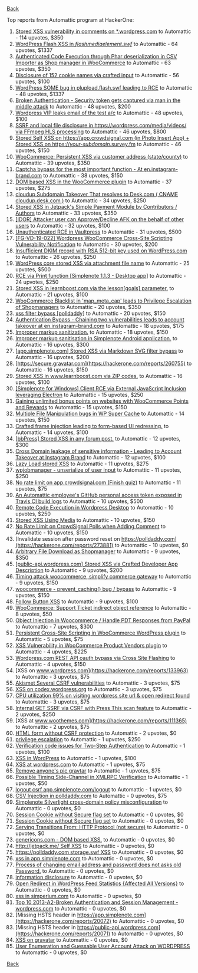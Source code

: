 [Back](../README.md)

Top reports from Automattic program at HackerOne:

1. [Stored XSS vulnerability in comments on *.wordpress.com](https://hackerone.com/reports/707720) to Automattic - 114 upvotes, $350
2. [WordPress Flash XSS in *flashmediaelement.swf*](https://hackerone.com/reports/134546) to Automattic - 64 upvotes, $1337
3. [Authenticated Code Execution through Phar deserialization in CSV Importer as Shop manager in WooCommerce](https://hackerone.com/reports/403083) to Automattic - 63 upvotes, $350
4. [Disclosure of 152 cookie names via crafted input](https://hackerone.com/reports/310105) to Automattic - 56 upvotes, $100
5. [WordPress SOME bug in plupload.flash.swf leading to RCE](https://hackerone.com/reports/134738) to Automattic - 48 upvotes, $1337
6. [Broken Authentication - Security token gets captured via man in the middle attack](https://hackerone.com/reports/206650) to Automattic - 48 upvotes, $200
7. [Wordpress VIP leaks email of the test a/c](https://hackerone.com/reports/540301) to Automattic - 48 upvotes, $100
8. [SSRF and local file disclosure in https://wordpress.com/media/videos/ via FFmpeg HLS processing](https://hackerone.com/reports/237381) to Automattic - 46 upvotes, $800
9. [Stored Self XSS on https://app.crowdsignal.com (in Photo Insert App) + Stored XSS on https://*your-subdomain*.survey.fm](https://hackerone.com/reports/667188) to Automattic - 46 upvotes, $150
10. [WooCommerce: Persistent XSS via customer address (state/county)](https://hackerone.com/reports/530499) to Automattic - 39 upvotes, $350
11. [Captcha bypass for the most important function - At en.instagram-brand.com](https://hackerone.com/reports/206653) to Automattic - 38 upvotes, $150
12. [DOM based XSS in the WooCommerce plugin](https://hackerone.com/reports/507139) to Automattic - 37 upvotes, $275
13. [cloudup Subdomain Takeover That resolves to Desk.com ( CNAME cloudup.desk.com )](https://hackerone.com/reports/201796) to Automattic - 34 upvotes, $250
14. [Stored XSS in Jetpack's Simple Payment Module by Contributors / Authors](https://hackerone.com/reports/402753) to Automattic - 33 upvotes, $350
15. [[IDOR] Attacker user can Approve/Decline AFK on the behalf of other users](https://hackerone.com/reports/725569) to Automattic - 32 upvotes, $100
16. [Unauthenticated RCE in Vaultpress](https://hackerone.com/reports/236552) to Automattic - 31 upvotes, $500
17. [[FG-VD-19-022] Wordpress WooCommerce Cross-Site Scripting Vulnerability Notification](https://hackerone.com/reports/495583) to Automattic - 30 upvotes, $200
18. [Insufficient DKIM record with RSA 512-bit key used on WordPress.com](https://hackerone.com/reports/550937) to Automattic - 26 upvotes, $250
19. [WordPress core stored XSS via attachment file name](https://hackerone.com/reports/139245) to Automattic - 25 upvotes, $500
20. [RCE via Print function [Simplenote 1.1.3 - Desktop app]](https://hackerone.com/reports/358049) to Automattic - 24 upvotes, $250
21. [Stored XSS in learnboost.com via the lesson[goals] parameter.](https://hackerone.com/reports/300270) to Automattic - 21 upvotes, $100
22. [WooCommerce Blacklist in 'map_meta_cap' leads to Privilege Escalation of Shopmanagers](https://hackerone.com/reports/403039) to Automattic - 20 upvotes, $350
23. [xss filter bypass [polldaddy]](https://hackerone.com/reports/264832) to Automattic - 20 upvotes, $150
24. [Authentication Bypass - Chaining two vulnerabilities leads to account takeover at en.instagram-brand.com](https://hackerone.com/reports/209008) to Automattic - 18 upvotes, $175
25. [Improper markup sanitization.](https://hackerone.com/reports/289823) to Automattic - 18 upvotes, $150
26. [Improper markup sanitisation in Simplenote Android application.](https://hackerone.com/reports/297547) to Automattic - 16 upvotes, $300
27. [[app.simplenote.com] Stored XSS via Markdown SVG filter bypass](https://hackerone.com/reports/271007) to Automattic - 16 upvotes, $200
28. [https://secure.gravatar.com](https://hackerone.com/reports/260755) to Automattic - 16 upvotes, $150
29. [Stored XSS in www.learnboost.com via ZIP codes.](https://hackerone.com/reports/300812) to Automattic - 16 upvotes, $100
30. [[Simplenote for Windows] Client RCE via External JavaScript Inclusion leveraging Electron](https://hackerone.com/reports/291539) to Automattic - 15 upvotes, $250
31. [Gaining unlimited bonus points on websites with WooCommerce Points and Rewards](https://hackerone.com/reports/592803) to Automattic - 15 upvotes, $150
32. [Multiple File Manipulation bugs in WP Super Cache](https://hackerone.com/reports/240886) to Automattic - 14 upvotes, $150
33. [Crafted frame injection leading to form-based UI redressing.](https://hackerone.com/reports/291683) to Automattic - 14 upvotes, $100
34. [[bbPress] Stored XSS in any forum post.](https://hackerone.com/reports/151117) to Automattic - 12 upvotes, $300
35. [Cross Domain leakage of sensitive information - Leading to Account Takeover at Instagram Brand](https://hackerone.com/reports/209352) to Automattic - 12 upvotes, $100
36. [Lazy Load stored XSS](https://hackerone.com/reports/152416) to Automattic - 11 upvotes, $275
37. [wpjobmanager - unserialize of user input](https://hackerone.com/reports/308489) to Automattic - 11 upvotes, $250
38. [No rate limit on app.crowdsignal.com (Finish quiz)](https://hackerone.com/reports/568832) to Automattic - 11 upvotes, $75
39. [An Automattic employee's GitHub personal access token exposed in Travis CI build logs](https://hackerone.com/reports/218264) to Automattic - 10 upvotes, $500
40. [Remote Code Execution in Wordpress Desktop](https://hackerone.com/reports/301458) to Automattic - 10 upvotes, $250
41. [Stored XSS Using Media](https://hackerone.com/reports/275386) to Automattic - 10 upvotes, $150
42. [No Rate Limit on CrowdSignal Polls when Adding Comment](https://hackerone.com/reports/488923) to Automattic - 10 upvotes, $150
43. [Invalidate session after password reset on https://polldaddy.com](https://hackerone.com/reports/273881) to Automattic - 10 upvotes, $0
44. [Arbitrary File Download as Shopmanager](https://hackerone.com/reports/402473) to Automattic - 9 upvotes, $350
45. [[public-api.wordpress.com] Stored XSS via Crafted Developer App Description](https://hackerone.com/reports/293743) to Automattic - 9 upvotes, $200
46. [Timing attack woocommerce, simplify commerce gateway](https://hackerone.com/reports/239359) to Automattic - 9 upvotes, $150
47. [woocommerce - prevent_caching() bug / bypass](https://hackerone.com/reports/241323) to Automattic - 9 upvotes, $150
48. [Follow Button XSS](https://hackerone.com/reports/172574) to Automattic - 9 upvotes, $100
49. [WooCommerce: Support Ticket indirect object reference](https://hackerone.com/reports/91599) to Automattic - 8 upvotes, $50
50. [Object Injection in Woocommerce / Handle PDT Responses from PayPal](https://hackerone.com/reports/245228) to Automattic - 7 upvotes, $300
51. [Persistent Cross-Site Scripting in WooCommerce WordPress plugin](https://hackerone.com/reports/152692) to Automattic - 5 upvotes, $75
52. [XSS Vulnerability in WooCommerce Product Vendors plugin](https://hackerone.com/reports/253313) to Automattic - 4 upvotes, $225
53. [Wordpress.com REST API oauth bypass via Cross Site Flashing](https://hackerone.com/reports/176308) to Automattic - 4 upvotes, $150
54. [XSS on www.wordpress.com](https://hackerone.com/reports/133963) to Automattic - 3 upvotes, $75
55. [Akismet Several CSRF vulnerabilities](https://hackerone.com/reports/131108) to Automattic - 3 upvotes, $75
56. [XSS on codex.wordpress.org](https://hackerone.com/reports/104559) to Automattic - 3 upvotes, $75
57. [CPU utilization 99% on visiting wordpress site url &amp; open redirect found](https://hackerone.com/reports/129091) to Automattic - 3 upvotes, $75
58. [Internal GET SSRF via CSRF with Press This scan feature](https://hackerone.com/reports/110801) to Automattic - 2 upvotes, $250
59. [XSS at www.woothemes.com](https://hackerone.com/reports/111365) to Automattic - 2 upvotes, $75
60. [HTML form without CSRF protection](https://hackerone.com/reports/7849) to Automattic - 2 upvotes, $0
61. [privilege escalation](https://hackerone.com/reports/13959) to Automattic - 1 upvotes, $250
62. [Verification code issues for Two-Step Authentication](https://hackerone.com/reports/67660) to Automattic - 1 upvotes, $100
63. [XSS in WordPress](https://hackerone.com/reports/81736) to Automattic - 1 upvotes, $100
64. [XSS at wordpress.com](https://hackerone.com/reports/111500) to Automattic - 1 upvotes, $75
65. [Remove anyone's pic gravtar](https://hackerone.com/reports/101145) to Automattic - 1 upvotes, $75
66. [Possible Timing Side-Channel in XMLRPC Verification](https://hackerone.com/reports/107296) to Automattic - 1 upvotes, $50
67. [logout csrf app.simplenote.com/logout](https://hackerone.com/reports/13705) to Automattic - 1 upvotes, $0
68. [CSV Injection in polldaddy.com](https://hackerone.com/reports/92353) to Automattic - 0 upvotes, $75
69. [Simplenote Silverlight cross-domain policy misconfiguration](https://hackerone.com/reports/7571) to Automattic - 0 upvotes, $0
70. [Session Cookie without Secure flag set](https://hackerone.com/reports/7680) to Automattic - 0 upvotes, $0
71. [Session Cookie without Secure flag set](https://hackerone.com/reports/7843) to Automattic - 0 upvotes, $0
72. [Serving Transitions From: HTTP Protocol (not secure)](https://hackerone.com/reports/14803) to Automattic - 0 upvotes, $0
73. [genericons.com - DOM based XSS.](https://hackerone.com/reports/14305) to Automattic - 0 upvotes, $0
74. [http://jetpack.me/ Self XSS](https://hackerone.com/reports/14303) to Automattic - 0 upvotes, $0
75. [https://polldaddy.com storage.swf XSS](https://hackerone.com/reports/9522) to Automattic - 0 upvotes, $0
76. [xss in app.simplenote.com](https://hackerone.com/reports/13703) to Automattic - 0 upvotes, $0
77. [Process of changing email address and password does not asks old Password.](https://hackerone.com/reports/15777) to Automattic - 0 upvotes, $0
78. [information disclosure](https://hackerone.com/reports/13939) to Automattic - 0 upvotes, $0
79. [Open Redirect in WordPress Feed Statistics {Affected All Versions}](https://hackerone.com/reports/22142) to Automattic - 0 upvotes, $0
80. [xss in simperium.com](https://hackerone.com/reports/13746) to Automattic - 0 upvotes, $0
81. [Top 10 2013-A2-Broken Authentication and Session Management - wordpress.com](https://hackerone.com/reports/18503) to Automattic - 0 upvotes, $0
82. [Missing HSTS header in https://app.simplenote.com](https://hackerone.com/reports/20072) to Automattic - 0 upvotes, $0
83. [Missing HSTS header in https://public-api.wordpress.com](https://hackerone.com/reports/20071) to Automattic - 0 upvotes, $0
84. [XSS on gravatar](https://hackerone.com/reports/13794) to Automattic - 0 upvotes, $0
85. [User Enumeration and Guessable User Account Attack on WORDPRESS](https://hackerone.com/reports/16439) to Automattic - 0 upvotes, $0


[Back](../README.md)